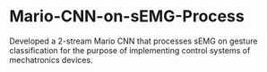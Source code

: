 # Mario-CNN-on-sEMG-Process
Developed a 2-stream Mario CNN that processes sEMG on gesture classification for the purpose of implementing control systems of mechatronics devices.

